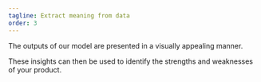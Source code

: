 ```yaml
---
tagline: Extract meaning from data
order: 3
---
```


The outputs of our model are presented in a visually appealing manner.

These insights can then be used to identify the strengths and weaknesses of your product.